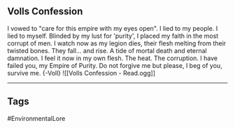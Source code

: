 ## Volls Confession
I vowed to "care for this empire with my eyes open". I lied to my people. I lied to myself. Blinded by my lust for 'purity', I placed my faith in the most corrupt of men. I watch now as my legion dies, their flesh melting from their twisted bones. They fall... and rise. A tide of mortal death and eternal damnation. I feel it now in my own flesh. The heat. The corruption. I have failed you, my Empire of Purity. Do not forgive me but please, I beg of you, survive me. {-Voll}
![[Volls Confession - Read.ogg]]

---
## Tags
#EnvironmentalLore